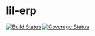 # lil-erp
[![Build Status](https://travis-ci.org/thebearingedge/lil-erp.svg)](https://travis-ci.org/thebearingedge/lil-erp)
[![Coverage Status](https://coveralls.io/repos/github/thebearingedge/lil-erp/badge.svg)](https://coveralls.io/github/thebearingedge/lil-erp)
